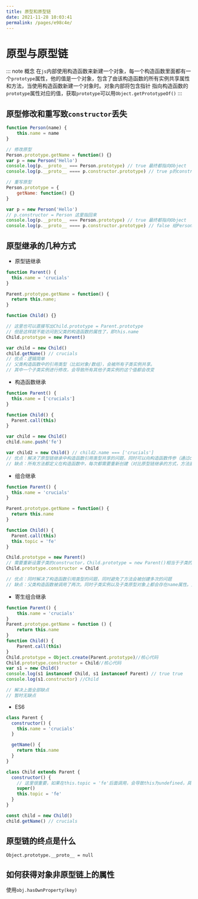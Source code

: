 ```yaml
---
title: 原型和原型链
date: 2021-11-28 10:03:41
permalink: /pages/e98c4e/
---
```

# 原型与原型链

::: note 概念
在`js`内部使用构造函数来新建一个对象，每一个构造函数里面都有一个`prototype`属性，他的值是一个对象，包含了由该构造函数的所有实例共享属性和方法，当使用构造函数新建一个对象时。对象内部将包含指针 指向构造函数的`prototype`属性对应的值，获取`prototype`可以用`Object.getPrototypeOf()`
:::


## 原型修改和重写致`constructor`丢失

```javascript
function Person(name) {
	this.name = name
}

// 修改原型
Person.prototype.getName = function() {}
var p = new Person('Hello')
console.log(p.__proto__ === Person.prototype) // true 最终都指向Object
console.log(p.__proto__ ==== p.constructor.prototype) // true p的constructor是Person 因此为true

// 重写原型
Person.prototype = {
	getName: function() {}
}

var p = new Person('Hello')
// p.constructor = Person 这里指回来
console.log(p.__proto__ === Person.prototype) // true 最终都指向Object
console.log(p.__proto__ ==== p.constructor.prototype) // false 给Person的原型对象用对象赋值是，构造函数指向了根构造函数Object 想变成true就得指回来 
```

## 原型继承的几种方式

- 原型链继承

```javascript
function Parent() {
  this.name = 'crucials'
}

Parent.prototype.getName = function() {
  return this.name;
}

function Child() {}

// 这里也可以直接写出Child.prototype = Parent.prototype
// 但是这样就不能访问到父类的构造函数的属性了，即this.name
Child.prototype = new Parent()

var child = new Child()
child.getName() // crucials
// 优点：逻辑简单
// 父类构造函数中的引用类型（比如对象/数组），会被所有子类实例共享。
// 其中一个子类实例进行修改，会导致所有其他子类实例的这个值都会改变
```

- 构造函数继承

```javascript
function Parent() {
  this.name = ['crucials']
}

function Child() {
  Parent.call(this)
}

var child = new Child()
child.name.push('fe')

var child2 = new Child() // child2.name === ['crucials']
// 优点：解决了原型链继承中构造函数引用类型共享的问题，同时可以向构造函数传参（通过call传参）
// 缺点：所有方法都定义在构造函数中，每次都需要重新创建（对比原型链继承的方式，方法直接写在原型上，子类创建时不需要重新创建方法）
```

- 组合继承

```javascript
function Parent() {
  this.name = 'crucials'
}

Parent.prototype.getName = function() {
  return this.name
}

function Child() {
  Parent.call(this)
  this.topic = 'fe'
}

Child.prototype = new Parent()
// 需要重新设置子类的constructor，Child.prototype = new Parent()相当于子类的原型对象完全被覆盖了
Child.prototype.constructor = Child

// 优点：同时解决了构造函数引用类型的问题，同时避免了方法会被创建多次的问题
// 缺点：父类构造函数被调用了两次。同时子类实例以及子类原型对象上都会存在name属性。虽然根据原型链机制，并不会访问到原型对象上的同名属性，但总归是不美。
```

- 寄生组合继承

```javascript
function Parent() {
	this.name = 'crucials'
}
Parent.prototype.getName = function () {
	return this.name
}
function Child() {
	Parent.call(this)
}
Child.prototype = Object.create(Parent.prototype)//核心代码
Child.prototype.constructor = Child//核心代码
var s1 = new Child()
console.log(s1 instanceof Child, s1 instanceof Parent) // true true
console.log(s1.constructor) //Child

// 解决上面全部缺点
// 暂时无缺点
```

- ES6

```javascript
class Parent {
  constructor() {
    this.name = 'crucials'
  }

  getName() {
    return this.name
  }
}

class Child extends Parent {
  constructor() {
    // 这里很重要，如果在this.topic = 'fe'后面调用，会导致this为undefined，具体原因可以详细了解ES6的class相关内容，这里不展开说明
    super()
    this.topic = 'fe'
  }
}

const child = new Child()
child.getName() // crucials
```

## 原型链的终点是什么

`Object.prototype.__proto__ = null`

## 如何获得对象非原型链上的属性

使用`obj.hasOwnProperty(key)`


